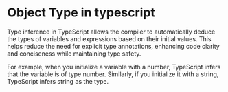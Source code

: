 # Object Type in typescript

Type inference in TypeScript allows the compiler to automatically deduce the types of variables and expressions based on their initial values. This helps reduce the need for explicit type annotations, enhancing code clarity and conciseness while maintaining type safety.

For example, when you initialize a variable with a number, TypeScript infers that the variable is of type number. Similarly, if you initialize it with a string, TypeScript infers string as the type.

